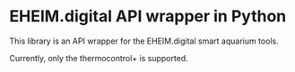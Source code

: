 # EHEIM.digital API wrapper in Python

This library is an API wrapper for the EHEIM.digital smart aquarium tools.

Currently, only the thermocontrol+ is supported.
